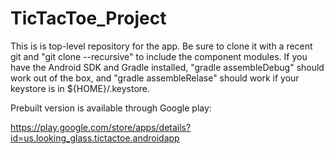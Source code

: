 TicTacToe_Project
=================

This is is top-level repository for the app. Be sure to clone it with a recent
git and "git clone --recursive" to include the component modules. If you have
the Android SDK and Gradle installed, "gradle assembleDebug" should work out of
the box, and "gradle assembleRelase" should work if your keystore is in
${HOME}/.keystore.

Prebuilt version is available through Google play:

https://play.google.com/store/apps/details?id=us.looking_glass.tictactoe.androidapp
